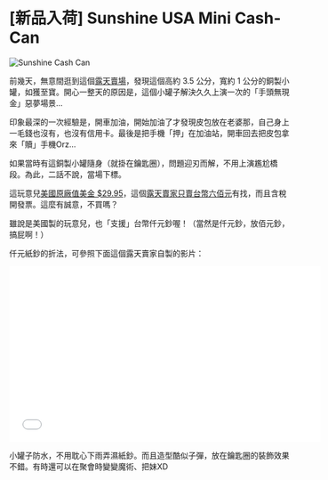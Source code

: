 # [新品入荷] Sunshine USA Mini Cash-Can

![Sunshine Cash Can](https://dl.dropboxusercontent.com/u/367600/blog_assets/sunshine_cashcan.jpg)

前幾天，無意間逛到這個[露天賣場][Seller]，發現這個高約 3.5 公分，寬約 1 公分的銅製小罐，如獲至寶。開心一整天的原因是，這個小罐子解決久久上演一次的「手頭無現金」惡夢場景...

印象最深的一次經驗是，開車加油，開始加油了才發現皮包放在老婆那，自己身上一毛錢也沒有，也沒有信用卡。最後是把手機「押」在加油站，開車回去把皮包拿來「贖」手機Orz...

如果當時有這銅製小罐隨身（就掛在鑰匙圈），問題迎刃而解，不用上演尷尬橋段。為此，二話不說，當場下標。

這玩意兒[美國原廠值美金 $29.95][Official]，這個[露天賣家只賣台幣六佰元][Ruten]有找，而且含稅開發票。這麼有誠意，不買嗎？

雖說是美國製的玩意兒，也「支援」台幣仟元鈔喔！（當然是仟元鈔，放佰元鈔，搞屁啊！）

仟元紙鈔的折法，可參照下面這個露天賣家自製的影片：

<iframe width="560" height="315" src="//www.youtube.com/embed/DdA-HSDMT2A?rel=0" frameborder="0" allowfullscreen></iframe>

小罐子防水，不用耽心下雨弄濕紙鈔。而且造型酷似子彈，放在鑰匙圈的裝飾效果不錯。有時還可以在聚會時變變魔術、把妹XD

[Ruten]:http://goods.ruten.com.tw/item/show?21405143627421
[Seller]:http://class.ruten.com.tw/user/index00.php?s=mft_tw
[Official]:http://www.sunshineproductsusa.com/index.cfm/d-Special_Edition_Mini_Cash_Cans_75.htm